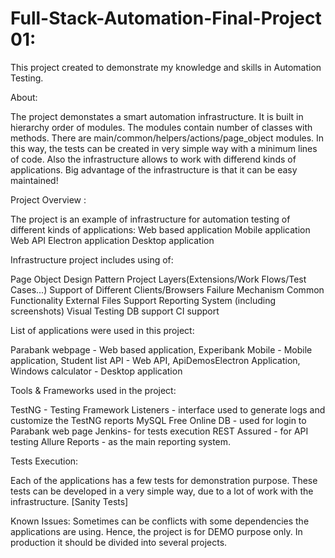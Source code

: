 # Full-Stack-Automation-Final-Project 01: 

This project created to demonstrate my knowledge and skills in Automation Testing.

About:

The project demonstates a smart automation infrastructure. It is built in hierarchy order of modules. The modules contain number of classes with methods. There are main/common/helpers/actions/page_object modules. In this way, the tests can be created in very simple way with a minimum lines of code. Also the infrastructure allows to work with differend kinds of applications. Big advantage of the infrastructure is that it can be easy maintained!

Project Overview :

The project is an example of infrastructure for automation testing of different kinds of applications: Web based application Mobile application Web API Electron application Desktop application

Infrastructure project includes using of:

Page Object Design Pattern Project Layers(Extensions/Work Flows/Test Cases...) Support of Different Clients/Browsers Failure Mechanism Common Functionality External Files Support Reporting System (including screenshots) Visual Testing DB support CI support


List of applications were used in this project:

Parabank webpage - Web based application, Experibank Mobile  - Mobile application, Student list API - Web API, ApiDemosElectron Application, Windows calculator - Desktop application

Tools & Frameworks used in the project:

TestNG - Testing Framework Listeners - interface used to generate logs and customize the TestNG reports MySQL Free Online DB - used for login to Parabank web page Jenkins- for tests execution REST Assured - for API testing Allure Reports - as the main reporting system.

Tests Execution:

Each of the applications has a few tests for demonstration purpose. These tests can be developed in a very simple way, due to a lot of work with the infrastructure. [Sanity Tests]

Known Issues: Sometimes can be conflicts with some dependencies the applications are using. Hence, the project is for DEMO purpose only. In production it should be divided into several projects.


